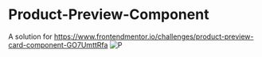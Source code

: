 # Product-Preview-Component
A solution for https://www.frontendmentor.io/challenges/product-preview-card-component-GO7UmttRfa
![P](https://github.com/ConnaGree/Product-Preview-Component/assets/93067387/235e0be0-773a-4f91-a666-c6ec2afe7716)


